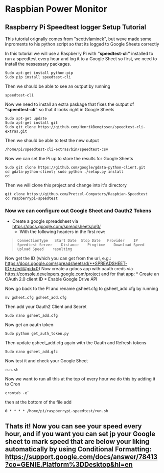 
Raspbian Power Monitor
======================

Raspberry Pi Speedtest logger Setup Tutorial
----------------------------------------------------------------

This tutorial orignally comes from "scottvlaminck", but weve made some inproments to his python script so that its logged to Google Sheets correctly

In this tutorial we will use a Raspberry Pi with **"speedtest-cli"** installed to run a speedtest every hour and log it to a Google Sheet so first, we need to install the nessessary packages.

```shell
Sudo apt-get install python-pip
Sudo pip install speedtest-cli
```
Then we should be able to see an output by running

```shell
speedtest-cli 
```

Now we need to install an extra paskage that fixes the output of **"speedtest-cli"** so that it looks right in Google Sheets

```shell
Sudo apt-get update
Sudo apt-get install git
Sudo git clone https://github.com/HenrikBengtsson/speedtest-cli-extras.git
```

Then we should be able to test the new output

```shell
/home/pi/speedtest-cli-extras/bin/speedtest-csv
```

Now we can set the Pi up to store the results for Google Sheets

```shell
Sudo git clone https://github.com/google/gdata-python-client.git
cd gdata-python-client; sudo python ./setup.py install
cd
```

Then we will clone this project and change into it's directory

```shell
git clone https://github.com/Pretzel-Computers/Raspbian-Speedtest
cd raspberrypi-speedtest
```

### Now we can configure out Google Sheet and Oauth2 Tokens 

* Create a google spreadsheet via https://docs.google.com/spreadsheets/u/0/ 
	* With the following headers in the first row:

> `ConnectionType	Start Date	Stop Date	Provider	IP	Speedtest Server	Distance	Pingtime	Download Speed	Upload Speed	resultimg`

Now get the ID (which you can get from the url, e.g.: https://docs.google.com/spreadsheets/d/**SPREADSHEET-ID**/edit#gid=0)
Now create a gdocs app with oauth creds via https://console.developers.google.com/project and for that app: 
	* Create an OAuth 2.0 client ID
	* Enable Google Drive API
	
Now go back to the PI and rename gsheet.cfg to gsheet_add.cfg by running
```shell
mv gsheet.cfg gsheet_add.cfg
```
Then add your Oauth2 Client and Secret
```shell
Sudo nano gsheet_add.cfg
```

Now get an oauth token
```shell
Sudo python get_auth_token.py
```
Then update gsheet_add.cfg again with the Oauth and Refresh tokens
```shell
Sudo nano gsheet_add.gfc
```

Now test it and check your Google Sheet
```shell
run.sh
```

Now we want to run all this at the top of every hour we do this by adding it to Cron

```shell
crontab -e`
```

then at the bottom of the file add

```shell
0 * * * * /home/pi/raspberrypi-speedtest/run.sh
```

## Thats it! Now you can see your speed every hour, and if you want you can set jp your Google sheet to mark speed that are below your liking automatically by using Conditional Formatting: https://support.google.com/docs/answer/78413?co=GENIE.Platform%3DDesktop&hl=en
